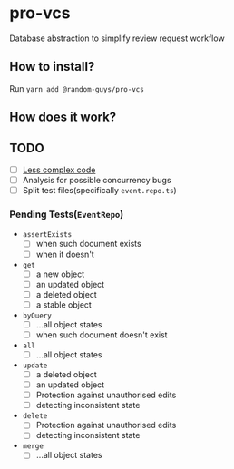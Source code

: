 # pro-vcs

Database abstraction to simplify review request workflow

## How to install?
Run `yarn add @random-guys/pro-vcs`

## How does it work?

## TODO

- [ ] [Less complex code](https://dave.cheney.net/2019/07/09/clear-is-better-than-clever)
- [ ] Analysis for possible concurrency bugs
- [ ] Split test files(specifically `event.repo.ts`)

### Pending Tests(`EventRepo`)

- `assertExists`
  - [ ] when such document exists
  - [ ] when it doesn't
- `get`
  - [ ] a new object
  - [ ] an updated object
  - [ ] a deleted object
  - [ ] a stable object
- `byQuery`
  - [ ] ...all object states
  - [ ] when such document doesn't exist
- `all`
  - [ ] ...all object states
- `update`
  - [ ] a deleted object
  - [ ] an updated object
  - [ ] Protection against unauthorised edits
  - [ ] detecting inconsistent state
- `delete`
  - [ ] Protection against unauthorised edits
  - [ ] detecting inconsistent state
- `merge`
  - [ ] ...all object states
